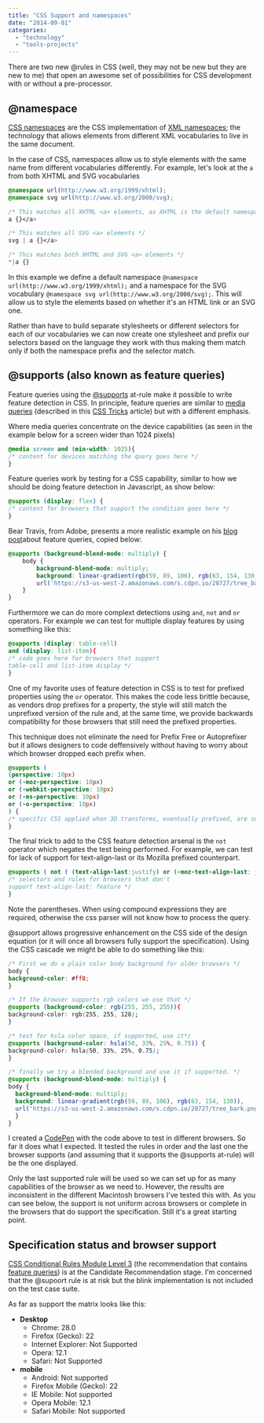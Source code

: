 ```yaml
---
title: "CSS Support and namespaces"
date: "2014-09-01"
categories:
  - "technology"
  - "tools-projects"
---
```


There are two new @rules in CSS (well, they may not be new but they are new to me) that open an awesome set of possibilities for CSS development with or without a pre-processor.

## @namespace

[CSS namespaces](https://developer.mozilla.org/en-US/docs/Web/CSS/@namespace) are the CSS implementation of [XML namespaces](http://www.w3.org/TR/xml-names11/); the technology that allows elements from different XML vocabularies to live in the same document.

In the case of CSS, namespaces allow us to style elements with the same name from different vocabularies differently. For example, let's look at the `a` from both XHTML and SVG vocabularies

```css
@namespace url(http://www.w3.org/1999/xhtml);
@namespace svg url(http://www.w3.org/2000/svg);

/* This matches all XHTML <a> elements, as XHTML is the default namespace */
a {}</a>

/* This matches all SVG <a> elements */
svg | a {}</a>

/* This matches both XHTML and SVG <a> elements */
*|a {}
```

In this example we define a default namespace `@namespace url(http://www.w3.org/1999/xhtml);` and a namespace for the SVG vocabulary `@namespace svg url(http://www.w3.org/2000/svg);`. This will allow us to style the elements based on whether it's an HTML link or an SVG one.

Rather than have to build separate stylesheets or different selectors for each of our vocabularies we can now create one stylesheet and prefix our selectors based on the language they work with thus making them match only if both the namespace prefix and the selector match.

## @supports (also known as feature queries)

Feature queries using the [@supports](https://developer.mozilla.org/en-US/docs/Web/CSS/@supports) at-rule make it possible to write feature detection in CSS. In principle, feature queries are similar to [media queries](https://developer.mozilla.org/en-US/docs/Web/Guide/CSS/Media_queries) (described in this [CSS Tricks](http://css-tricks.com/css-media-queries/) article) but with a different emphasis.

Where media queries concentrate on the device capabilities (as seen in the example below for a screen wider than 1024 pixels)

```css
@media screen and (min-width: 1025){
/* content for devices matching the query goes here */
}
```

Feature queries work by testing for a CSS capability, similar to how we should be doing feature detection in Javascript, as show below:

```css
@supports (display: flex) {
/* content for browsers that support the condition goes here */
}
```

Bear Travis, from Adobe, presents a more realistic example on his [blog post](http://blogs.adobe.com/webplatform/2014/08/21/coming-soon-css-feature-queries/)about feature queries, copied below:

```css
@supports (background-blend-mode: multiply) {
	body {
		background-blend-mode: multiply;
		background: linear-gradient(rgb(59, 89, 106), rgb(63, 154, 130)),
		url('https://s3-us-west-2.amazonaws.com/s.cdpn.io/28727/tree_bark.png');
	}
}
```

Furthermore we can do more complext detections using `and`, `not` and `or` operators. For example we can test for multiple display features by using something like this:

```css
@supports (display: table-cell)
and (display: list-item){
/* code goes here for browsers that support
table-cell and list-item display */
}
```

One of my favorite uses of feature detection in CSS is to test for prefixed properties using the `or` operator. This makes the code less brittle because, as vendors drop prefixes for a property, the style will still match the unprefixed version of the rule and, at the same time, we provide backwards compatibility for those browsers that still need the prefixed properties.

This technique does not eliminate the need for Prefix Free or Autoprefixer but it allows designers to code deffensively without having to worry about which browser dropped each prefix when.

```css
@supports (
(perspective: 10px)
or (-moz-perspective: 10px)
or (-webkit-perspective: 10px)
or (-ms-perspective: 10px)
or (-o-perspective: 10px)
) {
/* specific CSS applied when 3D transforms, eventually prefixed, are supported */
}
```

The final trick to add to the CSS feature detection arsenal is the `not` operator which negates the test being performed. For example, we can test for lack of support for text-align-last or its Mozilla prefixed counterpart.

```css
@supports ( not ( (text-align-last:justify) or (-moz-text-align-last: justify)) ) {
/* selectors and rules for browsers that don't
support text-align-last: feature */
}
```

Note the parentheses. When using compound expressions they are required, otherwise the css parser will not know how to process the query.

@support allows progressive enhancement on the CSS side of the design equation (or it will once all browsers fully support the specification). Using the CSS cascade we might be able to do something like this:

```css
/* First we do a plain color body background for older browsers */
body {
background-color: #ff8;
}

/* If the browser supports rgb colors we use that */
@supports (background-color: rgb(255, 255, 255)){
background-color: rgb(255, 255, 128);
}

/* test for hsla color space, if supported, use it*/
@supports (background-color: hsla(50, 33%, 25%, 0.75)) {
background-color: hsla(50, 33%, 25%, 0.75);
}

/* finally we try a blended background and use it if supported. */
@supports (background-blend-mode: multiply) {
body {
  background-blend-mode: multiply;
  background: linear-gradient(rgb(59, 89, 106), rgb(63, 154, 130)),
  url('https://s3-us-west-2.amazonaws.com/s.cdpn.io/28727/tree_bark.png');
  }
}
```

I created a [CodePen](http://codepen.io/caraya/pen/HrGLk) with the code above to test in different browsers. So far it does what I expected. It tested the rules in order and the last one the browser supports (and assuming that it supports the @supports at-rule) will be the one displayed.

Only the last supported rule will be used so we can set up for as many capabilities of the browser as we need to. However, the results are inconsistent in the different Macintosh browsers I've tested this with. As you can see below, the support is not uniform across browsers or complete in the browsers that do support the specification. Still it's a great starting point.

## Specification status and browser support

[CSS Conditional Rules Module Level 3](http://dev.w3.org/csswg/css-conditional/) (the recommendation that contains [feature queries](http://dev.w3.org/csswg/css-conditional/#at-supports)) is at the Candidate Recommendation stage. I'm concerned that the @supoort rule is at risk but the blink implementation is not included on the test case suite.

As far as support the matrix looks like this:

* **Desktop**
  * Chrome: 28.0
  * Firefox (Gecko): 22
  * Internet Explorer: Not Supported
  * Opera: 12.1
  * Safari: Not Supported
* **mobile**
  * Android: Not supported
  * Firefox Mobile (Gecko): 22
  * IE Mobile: Not supported
  * Opera Mobile: 12.1
  * Safari Mobile: Not supported
